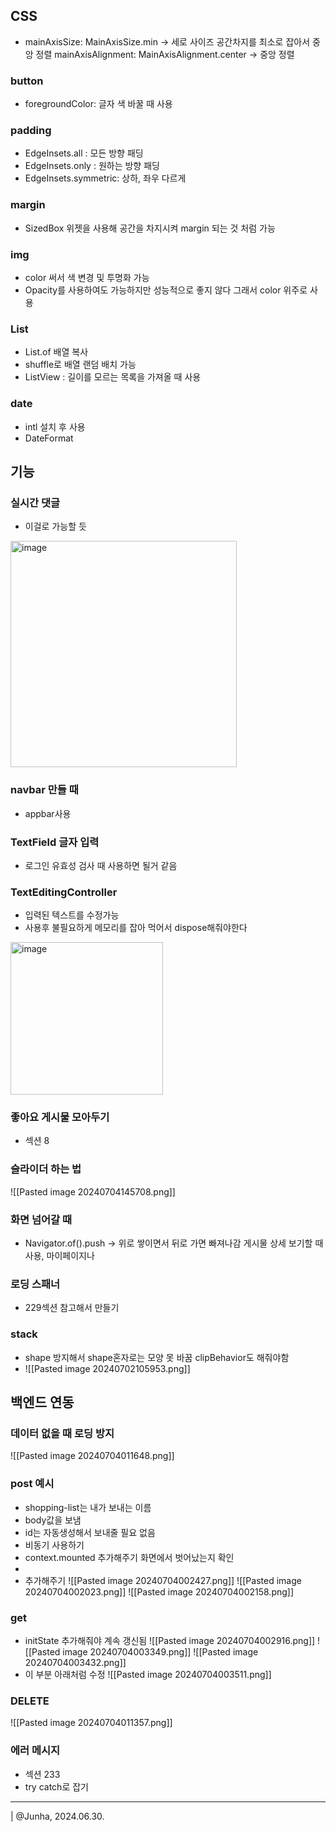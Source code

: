 ## CSS
* mainAxisSize: MainAxisSize.min -> 세로 사이즈 공간차지를 최소로 잡아서 중앙 정렬
mainAxisAlignment: MainAxisAlignment.center -> 중앙 정렬

### button
* foregroundColor: 글자 색 바꿀 때 사용

### padding
* EdgeInsets.all : 모든 방향 패딩
* EdgeInsets.only : 원하는 방향 패딩
* EdgeInsets.symmetric: 상하, 좌우 다르게

### margin
* SizedBox 위젯을 사용해 공간을 차지시켜 margin 되는 것 처럼 가능

### img
* color 써서 색 변경 및 투명화 가능
* Opacity를 사용하여도 가능하지만 성능적으로 좋지 않다 그래서 color 위주로 사용

### List
* List.of 배열 복사
* shuffle로 배열 랜덤 배치 가능
* ListView : 길이를 모르는 목록을 가져올 때 사용


### date
* intl 설치 후 사용
* DateFormat 




## 기능

### 실시간 댓글 
* 이걸로 가능할 듯
<img width="362" alt="image" src="https://github.com/Portunecookie/TiTo/assets/74090222/8fd785c8-44a9-4d77-b475-df57bae96e6f">

### navbar 만들 때 
* appbar사용

### TextField 글자 입력
* 로그인 유효성 검사 때 사용하면 될거 같음

### TextEditingController
* 입력된 텍스트를 수정가능
* 사용후 불필요하게 메모리를 잡아 먹어서 dispose해줘야한다
<img width="244" alt="image" src="https://github.com/Portunecookie/TiTo/assets/74090222/9259ff27-779b-486f-a111-7beb441ba92a">

### 좋아요 게시물 모아두기
 * 섹션 8
### 슬라이더 하는 법
![[Pasted image 20240704145708.png]]

### 화면 넘어갈 때
* Navigator.of().push -> 위로 쌓이면서 뒤로 가면 빠져나감 게시물 상세 보기할 때 사용, 마이페이지나

### 로딩 스패너
- 229섹션 참고해서 만들기
### stack
*  shape 방지해서 shape혼자로는 모양 못 바꿈 clipBehavior도 해줘야함
* ![[Pasted image 20240702105953.png]]

## 백엔드 연동

### 데이터 없을 때 로딩 방지
![[Pasted image 20240704011648.png]]
### post 예시 
* shopping-list는 내가 보내는 이름
* body값을 보냄
* id는 자동생성해서 보내줄 필요 없음
* 비동기 사용하기
* context.mounted 추가해주기 화면에서 벗어났는지 확인
* 
* 추가해주기 ![[Pasted image 20240704002427.png]]
![[Pasted image 20240704002023.png]]
![[Pasted image 20240704002158.png]]
### get
* initState 추가해줘야 계속 갱신됨 
![[Pasted image 20240704002916.png]]
![[Pasted image 20240704003349.png]]
![[Pasted image 20240704003432.png]]
* 이 부분 아래처럼 수정
![[Pasted image 20240704003511.png]]
### DELETE
![[Pasted image 20240704011357.png]]

### 에러 메시지
- 섹션 233 
- try catch로 잡기
--- 
  
| @Junha, 2024.06.30.
